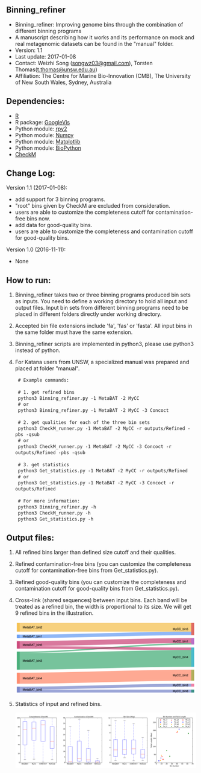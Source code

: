 Binning_refiner
---

+ Binning_refiner: Improving genome bins through the combination of different binning programs
+ A manuscript describing how it works and its performance on mock and real metagenomic datasets can be found in the "manual" folder.
+ Version: 1.1
+ Last update: 2017-01-08
+ Contact: Weizhi Song (songwz03@gmail.com), Torsten Thomas(t.thomas@unsw.edu.au)
+ Affiliation: The Centre for Marine Bio-Innovation (CMB), The University of New South Wales, Sydney, Australia

Dependencies:
---

+ [R](https://www.r-project.org)
+ R package: [GoogleVis](https://github.com/mages/googleVis#googlevis)
+ Python module: [rpy2](http://rpy2.bitbucket.org)
+ Python module: [Numpy](http://www.numpy.org)
+ Python module: [Matplotlib](http://matplotlib.org)
+ Python module: [BioPython](https://github.com/biopython/biopython.github.io/)
+ [CheckM](http://ecogenomics.github.io/CheckM/)

Change Log:
---
Version 1.1 (2017-01-08):
+ add support for 3 binning programs.
+ "root" bins given by CheckM are excluded from consideration.
+ users are able to customize the completeness cutoff for contamination-free bins now.
+ add data for good-quality bins.
+ users are able to customize the completeness and contamination cutoff for good-quality bins.

Version 1.0 (2016-11-11):
+ None

How to run:
---

1. Binning_refiner takes two or three binning programs produced bin sets as inputs. You need to define a working directory to
hold all input and output files. Input bin sets from different binning programs need to be placed in different folders
directly under working directory.

1. Accepted bin file extensions include 'fa', 'fas' or 'fasta'. All input bins in the same folder must have the same extension.

1. Binning_refiner scripts are implemented in python3, please use python3 instead of python.

1. For Katana users from UNSW, a specialized manual was prepared and placed at folder "manual".


        # Example commands:

        # 1. get refined bins
        python3 Binning_refiner.py -1 MetaBAT -2 MyCC
        # or
        python3 Binning_refiner.py -1 MetaBAT -2 MyCC -3 Concoct

        # 2. get qualities for each of the three bin sets
        python3 CheckM_runner.py -1 MetaBAT -2 MyCC -r outputs/Refined -pbs -qsub
        # or
        python3 CheckM_runner.py -1 MetaBAT -2 MyCC -3 Concoct -r outputs/Refined -pbs -qsub

        # 3. get statistics
        python3 Get_statistics.py -1 MetaBAT -2 MyCC -r outputs/Refined
        # or
        python3 Get_statistics.py -1 MetaBAT -2 MyCC -3 Concoct -r outputs/Refined

        # For more information:
        python3 Binning_refiner.py -h
        python3 CheckM_runner.py -h
        python3 Get_statistics.py -h


Output files:
---

1. All refined bins larger than defined size cutoff and their qualities.

1. Refined contamination-free bins (you can customize the completeness cutoff for contamination-free bins from Get_statistics.py).

1. Refined good-quality bins (you can customize the completeness and contamination cutoff for good-quality bins from Get_statistics.py).

1. Cross-link (shared sequences) between input bins. Each band will be treated as a refined bin, the width is proportional to its size. We will get 9 refined bins in the illustration.

    ![Sankey_plot](images/sankey_plot.jpg)

1. Statistics of input and refined bins.

    ![Statistics](images/statistics.png)
